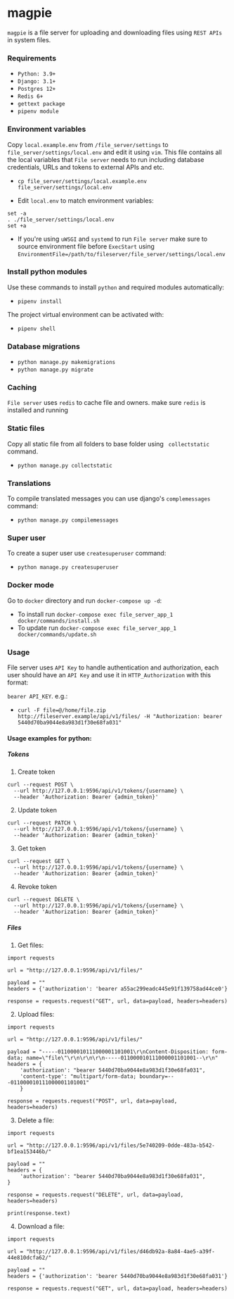 # magpie

`magpie` is a file server for uploading and downloading files using `REST APIs` in system files.

### Requirements

- `Python: 3.9+`
- `Django: 3.1+`
- `Postgres 12+`
- `Redis 6+`
- `gettext package`
- `pipenv module`

### Environment variables

Copy `local.example.env` from `/file_server/settings` to `file_server/settings/local.env` and edit it using `vim`. This file contains all the local variables that `File server` needs to run including database credentials, URLs and tokens to external APIs and etc. 

- `cp file_server/settings/local.example.env file_server/settings/local.env`

- Edit `local.env` to match environment variables:

```shell
set -a
. ./file_server/settings/local.env
set +a
```

- If you're using `uWSGI` and `systemd` to run `File server` make sure to source environment file before `ExecStart` using `EnvironmentFile=/path/to/fileserver/file_server/settings/local.env`  


### Install python modules

Use these commands to install `python` and required modules automatically:

- `pipenv install`

The project virtual environment can be activated with:

- `pipenv shell`

### Database migrations

- `python manage.py makemigrations`
- `python manage.py migrate`

### Caching

`File server` uses `redis` to cache file and owners. make sure `redis` is installed and running

### Static files

Copy all static file from all folders to base folder using ` collectstatic` command.

- `python manage.py collectstatic`

### Translations

To compile translated messages you can use django's `complemessages` command:

- `python manage.py compilemessages`

### Super user

To create a super user use `createsuperuser` command:

- `python manage.py createsuperuser`

### Docker mode

Go to `docker` directory and run `docker-compose up -d`:

- To install run `docker-compose exec file_server_app_1 docker/commands/install.sh` 
- To update run `docker-compose exec file_server_app_1 docker/commands/update.sh` 

### Usage

File server uses `API Key` to handle authentication and authorization, each user should have an `API Key` and use it in `HTTP_Authorization` with this format:

`bearer API_KEY`. e.g.:

- `curl -F file=@/home/file.zip http://fileserver.example/api/v1/files/ -H "Authorization: bearer 5440d70ba9044e8a983d1f30e68fa031"`

#### Usage examples for python:

##### Tokens

1. Create token

```shell script
curl --request POST \
  --url http://127.0.0.1:9596/api/v1/tokens/{username} \
  --header 'Authorization: Bearer {admin_token}'
```

2. Update token

```shell script
curl --request PATCH \
  --url http://127.0.0.1:9596/api/v1/tokens/{username} \
  --header 'Authorization: Bearer {admin_token}'
```

3. Get token

```shell script
curl --request GET \
  --url http://127.0.0.1:9596/api/v1/tokens/{username} \
  --header 'Authorization: Bearer {admin_token}'
```

4. Revoke token

```shell script
curl --request DELETE \
  --url http://127.0.0.1:9596/api/v1/tokens/{username} \
  --header 'Authorization: Bearer {admin_token}'
```

##### Files
1. Get files:

```shell
import requests

url = "http://127.0.0.1:9596/api/v1/files/"

payload = ""
headers = {'authorization': 'bearer a55ac299eadc445e91f139758ad44ce0'}

response = requests.request("GET", url, data=payload, headers=headers)
```

2. Upload files:

```shell
import requests

url = "http://127.0.0.1:9596/api/v1/files/"

payload = "-----011000010111000001101001\r\nContent-Disposition: form-data; name=\"file\"\r\n\r\n\r\n-----011000010111000001101001--\r\n"
headers = {
    'authorization': "bearer 5440d70ba9044e8a983d1f30e68fa031",
    'content-type': "multipart/form-data; boundary=---011000010111000001101001"
    }

response = requests.request("POST", url, data=payload, headers=headers)
```

3. Delete a file:

```shell
import requests

url = "http://127.0.0.1:9596/api/v1/files/5e740209-0dde-483a-b542-bf1ea153446b/"

payload = ""
headers = {
    'authorization': "bearer 5440d70ba9044e8a983d1f30e68fa031",
}

response = requests.request("DELETE", url, data=payload, headers=headers)

print(response.text)
```

4. Download a file:

```shell
import requests

url = "http://127.0.0.1:9596/api/v1/files/d46db92a-8a84-4ae5-a39f-44e810dcfa62/"

payload = ""
headers = {'authorization': 'bearer 5440d70ba9044e8a983d1f30e68fa031'}

response = requests.request("GET", url, data=payload, headers=headers)
```
